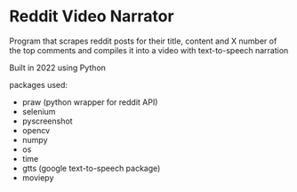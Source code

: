 # Reddit Video Narrator

Program that scrapes reddit posts for their title, content and X number of the top comments and compiles it into a video with text-to-speech narration

Built in 2022 using Python

packages used:
 * praw (python wrapper for reddit API)
 * selenium
 * pyscreenshot
 * opencv
 * numpy
 * os
 * time
 * gtts (google text-to-speech package)
 * moviepy
